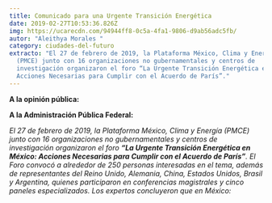 ```yaml
---
title: Comunicado para una Urgente Transición Energética
date: 2019-02-27T10:53:36.826Z
img: https://ucarecdn.com/94944ff8-0c5a-4fa1-9806-d9ab56adc5fb/
autor: "Aleithya Morales "
category: ciudades-del-futuro
extracto: "El 27 de febrero de 2019, la Plataforma México, Clima y Energía
  (PMCE) junto con 16 organizaciones no gubernamentales y centros de
  investigación organizaron el foro “La Urgente Transición Energética en México:
  Acciones Necesarias para Cumplir con el Acuerdo de París”."
---
```

**A la opinión pública:**

**A la Administración Pública Federal:**

*El 27 de febrero de 2019, la Plataforma México, Clima y Energía (PMCE) junto con 16 organizaciones no gubernamentales y centros de investigación organizaron el foro **“La Urgente Transición Energética en México: Acciones Necesarias para Cumplir con el Acuerdo de París”**. El Foro convocó a alrededor de 250 personas interesadas en el tema, además de representantes del Reino Unido, Alemania, China, Estados Unidos, Brasil y Argentina, quienes participaron en conferencias magistrales y cinco paneles especializados. Los expertos concluyeron que en México:*